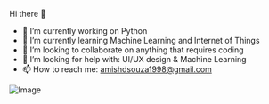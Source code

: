 Hi there 👋


 
- 🔭 I’m currently working on Python
- 🌱 I’m currently learning Machine Learning and Internet of Things
- 👯 I’m looking to collaborate on anything that requires coding
- 🤔 I’m looking for help with: UI/UX design & Machine Learning 
- 📫 How to reach me: amishdsouza1998@gmail.com


![Image](https://camo.githubusercontent.com/3a759e3619411b17fc119439adc96780278f6df968813a95a00f30f9fdb11f6b/68747470733a2f2f63646e2e6a7364656c6976722e6e65742f67682f64657669636f6e732f64657669636f6e2f69636f6e732f6e6f64656a732f6e6f64656a732d706c61696e2d776f72646d61726b2e737667)
